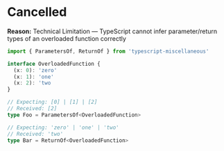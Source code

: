 # Cancelled

**Reason:** Technical Limitation — TypeScript cannot infer parameter/return types of an overloaded function correctly

```typescript
import { ParametersOf, ReturnOf } from 'typescript-miscellaneous'

interface OverloadedFunction {
  (x: 0): 'zero'
  (x: 1): 'one'
  (x: 2): 'two
}

// Expecting: [0] | [1] | [2]
// Received: [2]
type Foo = ParametersOf<OverloadedFunction>

// Expecting: 'zero' | 'one' | 'two'
// Received: 'two'
type Bar = ReturnOf<OverloadedFunction>
```
